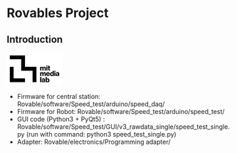 # Rovables Project 

## Introduction
![MediaLab Logo](/images/medialablogo.png)

- Firmware for central station: Rovable/software/Speed_test/arduino/speed_daq/
- Firmware for Robot: Rovable/software/Speed_test/arduino/speed_test/
- GUI code (Python3 + PyQt5) : Rovable/software/Speed_test/GUI/v3_rawdata_single/speed_test_single.py (run with command: python3 speed_test_single.py)
- Adapter: Rovable/electronics/Programming adapter/
